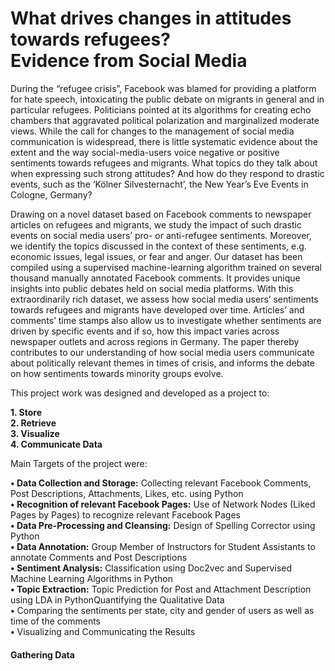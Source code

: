 # What drives changes in attitudes towards refugees? <br /> Evidence from Social Media #
During the “refugee crisis”, Facebook was blamed for providing a platform for hate speech, intoxicating the public debate on migrants in general and in particular refugees. Politicians pointed at its algorithms for creating echo chambers that aggravated political polarization and marginalized moderate views. While the call for changes to the management of social media communication is widespread, there is little systematic evidence about the extent and the way social-media-users voice negative or positive sentiments towards refugees and migrants. What topics do they talk about when expressing such strong attitudes? And how do they respond to drastic events, such as the ‘Kölner Silvesternacht’, the New Year’s Eve Events in Cologne, Germany?

Drawing on a novel dataset based on Facebook comments to newspaper articles on refugees and migrants, we study the impact of such drastic events on social media users’ pro- or anti-refugee sentiments. Moreover, we identify the topics discussed in the context of these sentiments, e.g. economic issues, legal issues, or fear and anger. Our dataset has been compiled using a supervised machine-learning algorithm trained on several thousand manually annotated Facebook comments. It provides unique insights into public debates held on social media platforms. With this extraordinarily rich dataset, we assess how social media users’ sentiments towards refugees and migrants have developed over time. Articles’ and comments’ time stamps also allow us to investigate whether sentiments are driven by specific events and if so, how this impact varies across newspaper outlets and across regions in Germany. The paper thereby contributes to our understanding of how social media users communicate about politically relevant themes in times of crisis, and informs the debate on how sentiments towards minority groups evolve.

This project work was designed and developed as a project to:

**1. Store**<br />
**2. Retrieve**<br />
**3. Visualize**<br />
**4. Communicate Data**

Main Targets of the project were:

**•	Data Collection and Storage:** Collecting relevant Facebook Comments, Post Descriptions, Attachments, Likes, etc. using Python<br />
**• Recognition of relevant Facebook Pages:** Use of Network Nodes (Liked Pages by Pages) to recognize relevant Facebook Pages<br />
**• Data Pre-Processing and Cleansing:** Design of Spelling Corrector using Python<br />
**• Data Annotation:** Group Member of Instructors for Student Assistants to annotate Comments and Post Descriptions<br />
**• Sentiment Analysis:** Classification using Doc2vec and Supervised Machine Learning Algorithms in Python<br />
**• Topic Extraction:** Topic Prediction for Post and Attachment Description using LDA in PythonQuantifying the Qualitative Data<br />
**•**	Comparing the sentiments per state, city and gender of users as well as time of the comments<br />
**•**	Visualizing and Communicating the Results

#### Gathering Data ####
